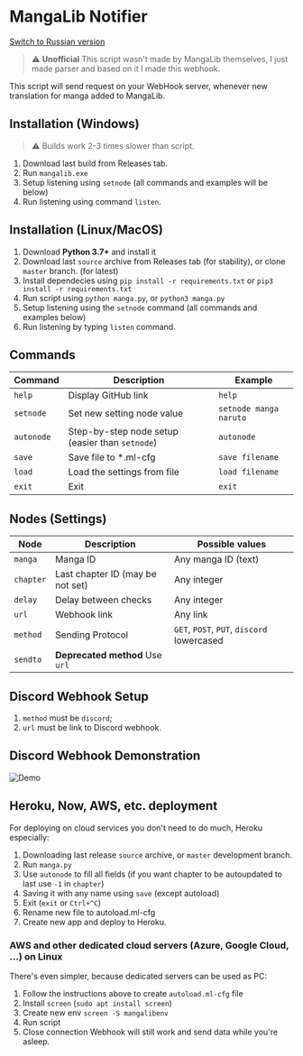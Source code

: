 # MangaLib Notifier

[Switch to Russian version](README.md)

> :warning: **Unofficial** This script wasn't made by MangaLib themselves, I just made parser and based on it I made this webhook.

This script will send request on your WebHook server, whenever new translation for manga added to MangaLib.

## Installation (Windows)

> :warning: Builds work 2-3 times slower than script.

1. Download last build from Releases tab.
2. Run `mangalib.exe`
3. Setup listening using `setnode` (all commands and examples will be below)
4. Run listening using command `listen`.

## Installation (Linux/MacOS)
1. Download **Python 3.7+** and install it
2. Download last `source` archive from Releases tab (for stability), or clone `master` branch. (for latest)
3. Install dependecies using `pip install -r requirements.txt` or `pip3 install -r requirements.txt`
4. Run script using `python manga.py`, or `python3 manga.py`
5. Setup listening using the `setnode` command (all commands and examples below)
6. Run listening by typing `listen` command.

## Commands
| Command | Description                    | Example |
| ------------- | ----------------------- | --------------------- |
| `help`      | Display GitHub link      | `help` |
| `setnode`   | Set new setting node value    | `setnode manga naruto` |
| `autonode`   | Step-by-step node setup (easier than `setnode`)    | `autonode` |
| `save`   | Save file to *.ml-cfg    | `save filename` |
| `load`   | Load the settings from file    | `load filename` |
| `exit`   | Exit    | `exit` |

## Nodes (Settings)
| Node  | Description    | Possible values |
| ------------- | ----------------------- | --------------------- |
| `manga`      | Manga ID      | Any manga ID (text) |
| `chapter`      | Last chapter ID (may be not set)      | Any integer |
| `delay`      | Delay between checks      | Any integer |
| `url`      | Webhook link     | Any link |
| `method`      | Sending Protocol     | `GET`, `POST`, `PUT`, `discord` lowercased |
| `sendto`      | **Deprecated method** Use `url`     |  |

## Discord Webhook Setup
1. `method` must be `discord`;
2. `url` must be link to Discord webhook.

## Discord Webhook Demonstration
![Demo](https://i.imgur.com/gC4scNu.png "Demo")

## Heroku, Now, AWS, etc. deployment
For deploying on cloud services you don't need to do much, Heroku especially:
1. Downloading last release `source` archive, or `master` development branch.
2. Run `manga.py`
3. Use `autonode` to fill all fields (if you want chapter to be autoupdated to last use `-1` in `chapter`)
4. Saving it with any name using `save` (except autoload)
5. Exit (`exit` or `Ctrl+^C`)
6. Rename new file to autoload.ml-cfg
7. Create new app and deploy to Heroku.

### AWS and other dedicated cloud servers (Azure, Google Cloud, ...) on Linux
There's even simpler, because dedicated servers can be used as PC:
1. Follow the instructions above to create `autoload.ml-cfg` file
2. Install `screen` (`sudo apt install screen`)
3. Create new env `screen -S mangalibenv`
4. Run script
5. Close connection
Webhook will still work and send data while you're asleep.